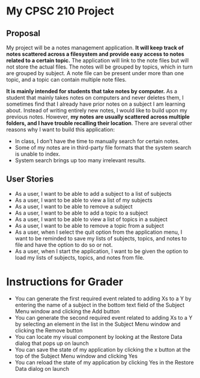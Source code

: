 # My CPSC 210 Project

## Proposal
My project will be a notes management application. **It will keep track of notes scattered across a filesystem and provide easy access to notes related to a certain topic.** The application will link to the note files but will not store the actual files. The notes will be grouped by topics, which in turn are grouped by subject. A note file can be present under more than one topic, and a topic can contain multiple note files.

**It is mainly intended for students that take notes by computer.** As a student that mainly takes notes on computers and never deletes them, I sometimes find that I already have prior notes on a subject I am learning about. Instead of writing entirely new notes, I would like to build upon my previous notes. However, **my notes are usually scattered across multiple folders, and I have trouble recalling their location**. There are several other reasons why I want to build this application:
- In class, I don’t have the time to manually search for certain notes.
- Some of my notes are in third-party file formats that the system search is unable to index.
- System search brings up too many irrelevant results.

## User Stories
- As a user, I want to be able to add a subject to a list of subjects
- As a user, I want to be able to view a list of my subjects
- As a user, I want to be able to remove a subject
- As a user, I want to be able to add a topic to a subject
- As a user, I want to be able to view a list of topics in a subject
- As a user, I want to be able to remove a topic from a subject
- As a user, when I select the quit option from the application menu, I want to be reminded to save my lists of subjects, topics, and notes to file and have the option to do so or not.
- As a user, when I start the application, I want to be given the option to load my lists of subjects, topics, and notes from file.

# Instructions for Grader
- You can generate the first required event related to adding Xs to a Y by entering the name of a subject in the bottom text field of the Subject Menu window and clicking the Add button
- You can generate the second required event related to adding Xs to a Y by selecting an element in the list in the Subject Menu window and clicking the Remove button
- You can locate my visual component by looking at the Restore Data dialog that pops up on launch
- You can save the state of my application by clicking the x button at the top of the Subject Menu window and clicking Yes
- You can reload the state of my application by clicking Yes in the Restore Data dialog on launch